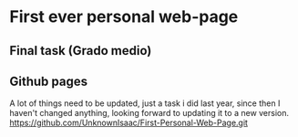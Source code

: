 # First ever personal web-page
## Final task (Grado medio)
## Github pages
A lot of things need to be updated, just a task i did last year, since then I haven't changed anything, looking forward to updating it to a new version.
https://github.com/UnknownIsaac/First-Personal-Web-Page.git
